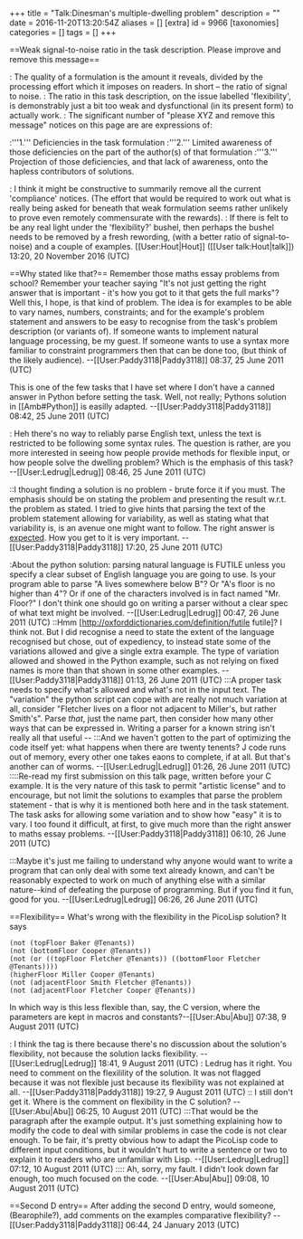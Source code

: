 +++
title = "Talk:Dinesman's multiple-dwelling problem"
description = ""
date = 2016-11-20T13:20:54Z
aliases = []
[extra]
id = 9966
[taxonomies]
categories = []
tags = []
+++

==Weak signal-to-noise ratio in the task description. Please improve and remove this message==

: The quality of a formulation is the amount it reveals, divided by the processing effort which it imposes on readers. In short – the ratio of signal to noise. 
: The ratio in this task description, on the issue labelled 'flexibility', is demonstrably just a bit too weak and dysfunctional (in its present form) to actually work.
: The significant number of "please XYZ and remove this message" notices on this page are are expressions of:

:'''1.''' Deficiencies in the task formulation 
:'''2.''' Limited awareness of those deficiencies on the part of the author(s) of that formulation 
:'''3.''' Projection of those deficiencies, and that lack of awareness, onto the hapless contributors of solutions.

: I think it might be constructive to summarily remove all the current 'compliance' notices. (The effort that would be required to work out what is really being asked for beneath that weak formulation seems rather unlikely to prove even remotely commensurate with the rewards). 
: If there is felt to be any real light under the 'flexibility?' bushel, then perhaps the bushel needs to be removed by a fresh rewording, (with a better ratio of signal-to-noise) and a couple of examples. [[User:Hout|Hout]] ([[User talk:Hout|talk]]) 13:20, 20 November 2016 (UTC) 

==Why stated like that?==
Remember those maths essay problems from school? Remember your teacher saying "It's not just getting the right answer that is important - it's how you got to it that gets the full marks"? Well this, I hope, is that kind of problem.
The idea is for examples to be able to vary names, numbers, constraints; and for the example's problem statement and answers to be easy to recognise from the task's problem description (or variants of). 
If someone wants to implement natural language processing, be my guest. If someone wants to use a syntax more familiar to constraint programmers then that can be done too, (but think of the likely audience). --[[User:Paddy3118|Paddy3118]] 08:37, 25 June 2011 (UTC)

This is one of the few tasks that I have set where I don't have a canned answer in Python before setting the task. Well, not really; Pythons solution in [[Amb#Python]] is easilly adapted. --[[User:Paddy3118|Paddy3118]] 08:42, 25 June 2011 (UTC)

: Heh there's no way to reliably parse English text, unless the text is restricted to be following some syntax rules.  The question is rather, are you more interested in seeing how people provide methods for flexible input, or how people solve the dwelling problem? Which is the emphasis of this task? --[[User:Ledrug|Ledrug]] 08:46, 25 June 2011 (UTC)

::I thought finding a solution is no problem - brute force it if you must. The emphasis should be on stating the problem and presenting the result w.r.t. the problem as stated. I tried to give hints that parsing the text of the problem statement allowing for variability, as well as stating what that variability is, is an avenue one might want to follow. The right answer is <u>expected</u>. How you get to it is very important. --[[User:Paddy3118|Paddy3118]] 17:20, 25 June 2011 (UTC)


:About the python solution: parsing natural language is FUTILE unless you specify a clear subset of English language you are going to use.  Is your program able to parse "A lives somewhere below B"?  Or "A's floor is no higher than 4"?  Or if one of the characters involved is in fact named "Mr. Floor?"  I don't think one should go on writing a parser without a clear spec of what text might be involved. --[[User:Ledrug|Ledrug]] 00:47, 26 June 2011 (UTC)
::Hmm [http://oxforddictionaries.com/definition/futile futile]? I think not. But I did recognise a need to state the extent of the language recognised but chose, out of expediency, to instead state some of the variations allowed and give a single extra example. The type of variation allowed and showed in the Python example, such as not relying on fixed names is more than that shown in some other examples. --[[User:Paddy3118|Paddy3118]] 01:13, 26 June 2011 (UTC)
:::A proper task needs to specify what's allowed and what's not in the input text.  The "variation" the python script can cope with are really not much variation at all, consider "Fletcher lives on a floor not adjacent to Miller's, but rather Smith's".  Parse <i>that</i>, just the name part, then consider how many other ways that can be expressed in.  Writing a parser for a known string isn't really all that useful --
:::And we haven't gotten to the part of optimizing the code itself yet: what happens when there are twenty tenents? J code runs out of memory, every other one takes eaons to complete, if at all.  But that's another can of worms. --[[User:Ledrug|Ledrug]] 01:26, 26 June 2011 (UTC)
::::Re-read my first submission on this talk page, written before your C example. It is the very nature of this task to permit "artistic license" and to encourage, but not limit the solutions to examples that parse the problem statement - that is why it is mentioned both here and in the task statement. The task asks for allowing some variation and to show how "easy" it is to vary. 
I too found it difficult, at first, to give much more than the right answer to maths essay problems. --[[User:Paddy3118|Paddy3118]] 06:10, 26 June 2011 (UTC)

:::Maybe it's just me failing to understand why anyone would want to write a program that can only deal with some text already known, and can't be reasonably expected to work on much of anything else with a similar nature--kind of defeating the purpose of programming.  But if you find it fun, good for you. --[[User:Ledrug|Ledrug]] 06:26, 26 June 2011 (UTC)

==Flexibility==
What's wrong with the flexibility in the PicoLisp solution? It says

```PicoLisp
(not (topFloor Baker @Tenants))
(not (bottomFloor Cooper @Tenants))
(not (or ((topFloor Fletcher @Tenants)) ((bottomFloor Fletcher @Tenants))))
(higherFloor Miller Cooper @Tenants)
(not (adjacentFloor Smith Fletcher @Tenants))
(not (adjacentFloor Fletcher Cooper @Tenants))
```

In which way is this less flexible than, say, the C version, where the parameters are kept in macros and constants?--[[User:Abu|Abu]] 07:38, 9 August 2011 (UTC)

: I think the tag is there because there's no discussion about the solution's flexibility, not because the solution lacks flexibility. --[[User:Ledrug|Ledrug]] 18:41, 9 August 2011 (UTC)
: Ledrug has it right. You need to comment on the flexilility of the solution. It was not flagged because it was not flexible just because its flexibility was not explained at all. --[[User:Paddy3118|Paddy3118]] 19:27, 9 August 2011 (UTC)
:: I still don't get it. Where is the comment on flexibility in the C solution? --[[User:Abu|Abu]] 06:25, 10 August 2011 (UTC)
:::That would be the paragraph after the example output.  It's just something explaining how to modify the code to deal with similar problems in case the code is not clear enough.  To be fair, it's pretty obvious how to adapt the PicoLisp code to different input conditions, but it wouldn't hurt to write a sentence or two to explain it to readers who are unfamiliar with Lisp. --[[User:Ledrug|Ledrug]] 07:12, 10 August 2011 (UTC)
:::: Ah, sorry, my fault. I didn't look down far enough, too much focused on the code. --[[User:Abu|Abu]] 09:08, 10 August 2011 (UTC)

==Second D entry==
After adding the second D entry, would someone, (Bearophile?), add comments on the examples comparative flexibility? --[[User:Paddy3118|Paddy3118]] 06:44, 24 January 2013 (UTC)

